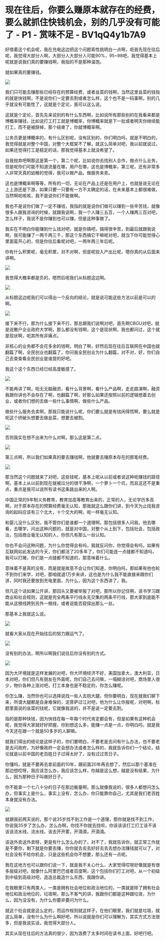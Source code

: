 # 现在往后，你要么赚原本就存在的经费，要么就抓住快钱机会，别的几乎没有可能了 - P1 - 赏味不足 - BV1qQ4y1b7A9

好借着这个机会呢，我在充电这边把这个问题索性挑明白一点啊，呃首先现在往后呢，我觉得大部分人啊，大部分人大部分人可能90%，95~98吧，我觉得基本上呢就是说我们真的要赚钱啊，我指的不是那种温饱。

就如果真的要赚钱。

![](img/17743e01042b07c04d1e2fa530f9d5ea_1.png)

我们只可能去赚那些已经存在的预算经费，或者韭菜的钱啊，当然这里韭菜的钱指的就是快钱啊，不是说你们一定要去割或者怎么样，这个也不是一码事啊，别的几乎就没有可能性了，这就是个定论，我可以这么说。

这就是个定论，首先先来说别的有什么东西啊，比如说所有那些别的在我看来都是博概率赚钱，比如说打工打工就是博概率，你博概率就是下一批或者明天你继续能打工，而不是被辞掉，那个结束了，你就博概率啊。

公务员更是博概率的，有什么区别呢，没有区别的，你们明白吗，就是不明白的，我觉得就是对整个中国，对整个大框架不了解，就这么简单对吧，我以前就说过，如果还觉得打工是稳定的话，那我觉得基本上就没希望了。

自我抛弃吧啊那这是第一个，第二个呢，比如说你去找别人合作，做点什么业务，但是呢你们可能不知道流量在哪，用户在哪，这也是博概率，第三呢，还有非常多人非常天真的幼稚的觉得，我可以做产品，做服务来卖。

这也是博概率啊等等，所有的一切，无论在产品上还是在用户上，也就是说无论在上上游还是下游，如果只要一只要有一方不太确定的话，在未来基本上都很难做，当然啊呃咳咳，我不是说你们不能做啊。

我也不是说你们做了一定不赚钱，我指的就是说你们做可以赚到一些辛苦钱，就像很多人跟我咨询的时候，就跟我说啊，我一个人赚三五百，一个人赚两三百对吧，怎么样子，我说不是你赚到也可以赚，但是这种事做了。

我实在不明白你能赚到什么钱对吧，就是你搞吧，搞得很辛苦，到最后就跟我说啊，我可能赚了一两千两三千，那这个东西搞它干嘛呢对吧，就当下你可能觉得心里面蛮开心的，但是你往后看呢对吧，一两年两三年后呢。

你有什么积累呢，毫无积累，对不对啊，但是呢投入产出比呢，嗯你真的从后面来讲啊。

![](img/17743e01042b07c04d1e2fa530f9d5ea_3.png)

我觉得大概率都是负的，嗯然后呢我们从标题这边啊。

![](img/17743e01042b07c04d1e2fa530f9d5ea_5.png)

从标题这边呢我们可以得出一个反向的结论，就是说可能这些方法以前是可以的啊。

![](img/17743e01042b07c04d1e2fa530f9d5ea_7.png)

接下来不行，那为什么接下来不行，那总跟我们说啊对吧，首先啊CBGU对吧，就是说散户企业政府大学啊，那么都没有钱啊，这个是现状啊，我也都问过，这个就是现状啊，呃其所有非痛点。

非核心的业务都不会花多余的钱啊，明白了啊，好然后现在往后互联网在中国也就翻篇了啊，全民创业也翻篇了，你问我全民创业为什么翻篇，对不对，好，你们自己去查查看全民创业是谁提的好吧。

我这个这个东西已经已经高度敏感了。

![](img/17743e01042b07c04d1e2fa530f9d5ea_9.png)

不能再讲了啊，呃无无脑融资，看什么背景啊，看什么产品啊，走走路演啊，融资我跟你讲也不会存在了啊，也翻篇了啊，好那么如果还按照以前的逻辑想着去创业，或者你们想的去做一些什么事情啊，做些什么产品。

做些什么服务去卖啊，那我只能说什么呢，你们要么就是有钱闲得慌啊，要么就是呃这个挤破头想要去做韭菜，想要去被割。



![](img/17743e01042b07c04d1e2fa530f9d5ea_11.png)

否则我实在想不出来为什么对啊，那么这是第二点。

![](img/17743e01042b07c04d1e2fa530f9d5ea_13.png)

第三点啊，所以我们如果真的要去赚钱啊，他就要去赚原本存在的那笔经费。

![](img/17743e01042b07c04d1e2fa530f9d5ea_15.png)

那当然这个问题就来了对吧，这些钱呢，基本上呢从以前或者说这种呃赚钱的路径啊，基本上从以前到现在就被瓜分的很干净啊，一个萝卜一个坑，而且这还不是重点，重点是我可以说所有读书这条路出来的人啊。

中国正常的9年制义务教育，教育加高等教育出来的，正常的人，无论学历多高啊，对于原本存在的预算经费毫无认知，那我就这么跟你们讲，到今天为止找我咨询的起码应该有三个北大，十个交大的啊，呃一样毫无认知。

和婴儿没什么区别，我不管你们是谁都一个道理啊，那包括很多人问我，他去哪看，去哪学，问出这种问题的，就是对中国，对整个从上到下，包括社会，包括政治，包括商业毫无认知的人，你但凡有那么一丝认知。

你也不会问这种问题，为什么你觉得会有吗，我就反问你，你觉得会有吗，如果有互联网如此发达的今天，你们都活了20多年了，你们可能连一点缝都不知道吗，我可以打赌，你们是一点缝都不知道的，那意味着什么。

意味着不是真的没有，而是就是故意不会让你们知道，你明白吗，那如果有他也轮不到你们来学，对吧，那咱就退1万步来讲，这也是为什么我不能直接来跟你们讲，同时我还要放到充电里面，为什么，因为这个东西讲了，我。

但凡这个话如果公开讲，那回头又要被举报了对吧，那所以你记住啊，读书学习跟商业和社会规则，这就是完全两条平行线永无交集的两条平行线，那大家到底能不能从这根线跨到另外一根线，或者说能否窥探出那么一丝。

那基本上我就这么说。

![](img/17743e01042b07c04d1e2fa530f9d5ea_17.png)

就看大家从现在开始往后的努力跟运气了。

![](img/17743e01042b07c04d1e2fa530f9d5ea_19.png)

没有别的办法，啊所以啊我们说往后你没有别的方式。

![](img/17743e01042b07c04d1e2fa530f9d5ea_21.png)

因为大环境就是这样发展的对吧，你大环境经济不好，美国加拿大，澳大利亚，日本对吧，你们但凡有朋友在外面呢，你们自己去问嘛，一塌糊涂对吧，商场里人很少，物价各种上涨对吧，打工本身也是不稳定的，你怎么赚呢。

你怎么赚，当然你也可以选择说找一些人去抱大腿，但你要明白，现在就我们聊下来，所谓大腿都是自身难保的，泥菩萨过江对吧，他为什么让你报呢，对吧啊，标题里面说的韭菜的钱呢，它就像我说的，并不是说一定要去割。

指的是那种快钱，因为快钱在每一年每个时代肯定都会有，但是如果有这种机会呢，我觉得大家就好好把握，你别想这么多，能赚一点是一点，你明白吗，就是我今天还在跟一个就是50多岁的人聊嘛。

就我们得出的结论是这样子的，你们要明白，不要老是去问有什么办法，也不要老是去问政府，为好像政府一定会想办法或者怎么样的，我就告诉你们一个结论，结论就是以前中国的老百姓日子过得太好了，没有过过苦日子。

你懂吗，就是不要再去拿前面的10年，跟前面20年再去想了，然后以那个基准在那边想哎呀，我应该怎么办，我应该怎么样，你越是这么想，越是没有结果，为什么，因为那种日子叫做好日子。

你不能拿一个七八十分的日子在那边衡量啊，那么就像我说的，很多人都想问怎么办，但事实上是什么，事实上没有，怎么办，你只能靠你自己，尤其是我们老百姓本身就没有办法。



![](img/17743e01042b07c04d1e2fa530f9d5ea_23.png)

就跟我前两天说的，那个说35岁找不到工作是一个道理，那你就是找不到工作，你说我35岁了怎么办，怎么办啊，你找不你就去找呗，你该该该打工打工该不该该该流水线，流水线，该去开开雾，开滴滴，开滴滴。

该送外卖送外卖呀，更是有什么怎么办的了，对不了，我就告诉你，就正常工作就是不要你，剩下就是你要去赚，你你就去去去好好去去去想办法赚钱就可以了，对社会没有不给你机会，只是这些机会你不想要，那么还有一点呢。

我在这地方也可以跟你们说一下，就是我不关心什么，大家觉得哎呀好像就是有很多层级对吧，就像什么阿里巴巴或者百度啊，这个包括你们打工对吧，从一个初级到中级到高级对吧，造造总裁造什么东西，我跟你讲。

在我眼里只有两类人，一类是拥有社会地位和政治地位的，一类就是除了拥有社会地位和政治地位的，垃圾啊，那么不客气的讲，我跟你们都是这种跟垃圾，为什么，因为没没有，为什么你要非要问为什么。

就这个社会就是这么定的，而运作规则就这样子，在他们眼里，我们就是垃圾，就这么简单，没有什么为什么啊好吧，所以说就是你们可以理解为，其实方式方法很多，但是我说实话，我觉得大部分人。

其实从现在往后的方法真的很少，因为浪费了太多时间在读书上面，好吧行吧。